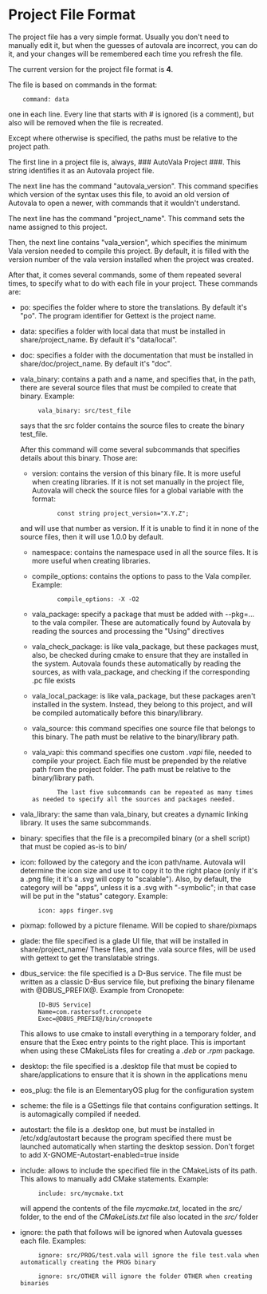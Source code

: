 # Project File Format

The project file has a very simple format. Usually you don't need to manually edit it, but when the guesses of autovala are incorrect, you can do it, and your changes will be remembered each time you refresh the file.

The current version for the project file format is **4**.

The file is based on commands in the format:

        command: data

one in each line. Every line that starts with # is ignored (is a comment), but also will be removed when the file is recreated.

Except where otherwise is specified, the paths must be relative to the project path.

The first line in a project file is, always, ### AutoVala Project ###. This string identifies it as an Autovala project file.

The next line has the command "autovala_version". This command specifies which version of the syntax uses this file, to avoid an old version of Autovala to open a newer, with commands that it wouldn't understand.

The next line has the command "project_name". This command sets the name assigned to this project.

Then, the next line contains "vala_version", which specifies the minimum Vala version needed to compile this project. By default, it is filled with the version number of the vala version installed when the project was created.

After that, it comes several commands, some of them repeated several times, to specify what to do with each file in your project. These commands are:

 * po: specifies the folder where to store the translations. By default it's "po". The program identifier for Gettext is the project name.

 * data: specifies a folder with local data that must be installed in share/project_name. By default it's "data/local".

 * doc: specifies a folder with the documentation that must be installed in share/doc/project_name. By default it's "doc".

 * vala_binary:  contains a path and a name, and specifies that, in the path, there are several source files that must be compiled to create that binary. Example:

            vala_binary: src/test_file

   says that the src folder contains the source files to create the binary test_file.

   After this command will come several subcommands that specifies details about this binary. Those are:

   * version: contains the version of this binary file. It is more useful when creating libraries. If it is not set manually in the project file, Autovala will check the source files for a global variable with the format:

                const string project_version="X.Y.Z";

   and will use that number as version. If it is unable to find it in none of the source files, then it will use 1.0.0 by default.

   * namespace: contains the namespace used in all the source files. It is more useful when creating libraries.

   * compile_options: contains the options to pass to the Vala compiler. Example:

                compile_options: -X -O2

   * vala_package: specify a package that must be added with --pkg=... to the vala compiler. These are automatically found by Autovala by reading the sources and processing the "Using" directives

   * vala_check_package: is like vala_package, but these packages must, also, be checked during cmake to ensure that they are installed in the system. Autovala founds these automatically by reading the sources, as with vala_package, and checking if the corresponding .pc file exists

   * vala_local_package: is like vala_package, but these packages aren't installed in the system. Instead, they belong to this project, and will be compiled automatically before this binary/library.

   * vala_source: this command specifies one source file that belongs to this binary. The path must be relative to the binary/library path.

   * vala_vapi: this command specifies one custom *.vapi* file, needed to compile your project. Each file must be prepended by the relative path from the project folder. The path must be relative to the binary/library path.

                The last five subcommands can be repeated as many times as needed to specify all the sources and packages needed.

 * vala_library: the same than vala_binary, but creates a dynamic linking library. It uses the same subcommands.

 * binary: specifies that the file is a precompiled binary (or a shell script) that must be copied as-is to bin/

 * icon: followed by the category and the icon path/name. Autovala will determine the icon size and use it to copy it to the right place (only if it's a .png file; it it's a .svg will copy to "scalable"). Also, by default, the category will be "apps", unless it is a .svg with "-symbolic"; in that case will be put in the "status" category. Example:

            icon: apps finger.svg

 * pixmap: followed by a picture filename. Will be copied to share/pixmaps

 * glade: the file specified is a glade UI file, that will be installed in share/project_name/ These files, and the .vala source files, will be used with gettext to get the translatable strings.

 * dbus_service: the file specified is a D-Bus service. The file must be written as a classic D-Bus service file, but prefixing the binary filename with @DBUS_PREFIX@. Example from Cronopete:

            [D-BUS Service]
            Name=com.rastersoft.cronopete
            Exec=@DBUS_PREFIX@/bin/cronopete

   This allows to use cmake to install everything in a temporary folder, and ensure that the Exec entry points to the right place. This is important when using these CMakeLists files for creating a *.deb* or *.rpm* package.

 * desktop: the file specified is a .desktop file that must be copied to share/applications to ensure that it is shown in the applications menu

 * eos_plug: the file is an ElementaryOS plug for the configuration system

 * scheme: the file is a GSettings file that contains configuration settings. It is automagically compiled if needed.

 * autostart: the file is a .desktop one, but must be installed in /etc/xdg/autostart because the program specified there must be launched automatically when starting the desktop session. Don't forget to add X-GNOME-Autostart-enabled=true inside

 * include: allows to include the specified file in the CMakeLists of its path. This allows to manually add CMake statements. Example:

            include: src/mycmake.txt

   will append the contents of the file *mycmake.txt*, located in the *src/* folder, to the end of the *CMakeLists.txt* file also located in the *src/* folder

 * ignore: the path that follows will be ignored when Autovala guesses each file. Examples:

            ignore: src/PROG/test.vala will ignore the file test.vala when automatically creating the PROG binary

            ignore: src/OTHER will ignore the folder OTHER when creating binaries

